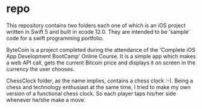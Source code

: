 # repo




This repository contains two folders each one of which is an iOS project written in Swift 5 and built in xcode 12.0.
They are intended to be 'sample' code for a swift programming portfolio.
 
ByteCoin is a project completed during the attendance of the 'Complete iOS App Development BootCamp' Online Course. 
It is a simple app which makes a web API call, gets the current Bitcoin price and displays it on screen in the currency the user chooses.

ChessClock folder, as the name implies, contains a chess clock :-). Being a chess and technology enthusiast at the same time, I tried to make 
my own version of a functional chess clock. So each player taps his/her side whenever he/she make a move.   
